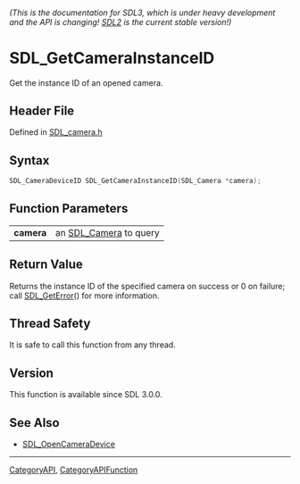 ###### (This is the documentation for SDL3, which is under heavy development and the API is changing! [SDL2](https://wiki.libsdl.org/SDL2/) is the current stable version!)
# SDL_GetCameraInstanceID

Get the instance ID of an opened camera.

## Header File

Defined in [SDL_camera.h](https://github.com/libsdl-org/SDL/blob/main/include/SDL3/SDL_camera.h)

## Syntax

```c
SDL_CameraDeviceID SDL_GetCameraInstanceID(SDL_Camera *camera);

```

## Function Parameters

|                |                                      |
| -------------- | ------------------------------------ |
| **camera**     | an [SDL_Camera](SDL_Camera) to query |

## Return Value

Returns the instance ID of the specified camera on success or 0 on failure;
call [SDL_GetError](SDL_GetError)() for more information.

## Thread Safety

It is safe to call this function from any thread.

## Version

This function is available since SDL 3.0.0.

## See Also

* [SDL_OpenCameraDevice](SDL_OpenCameraDevice)

----
[CategoryAPI](CategoryAPI), [CategoryAPIFunction](CategoryAPIFunction)

